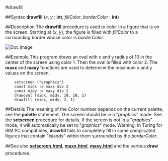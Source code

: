 
#drawfill

##Syntax
**drawfill** (*x*, *y* : **int**, *fillColor*, *borderColor* : **int**)



##Description
The **drawfill** procedure is used to color in a figure that is on the screen. Starting at (*x*, *y*), the figure is filled with *fillColor* to a surrounding border whose color is *borderColor*.

![Doc image](drawfill01.gif)


##Example
This program draws an oval with x and y radius of 10 in the center of the screen using color 1. Then the oval is filled with color 2. The **maxx** and **maxy** functions are used to determine the maximum x and y values on the screen.


        setscreen ("graphics")
        const midx := maxx div 2
        const midy := maxy div 2
        drawoval (midx, midy, 10, 10, 1)
        drawfill (midx, midy, 2, 1)
##Details
The meaning of the *Color* number depends on the current palette; see the **palette** statement.
The screen should be in a "*graphics*" mode. See the **setscreen** procedure for details. If the screen is not in a "*graphics*" mode, it will automatically be set to "*graphics*" mode.
Warning: In Turing for IBM PC compatibles, **drawfill** fails to completely fill in some complicated figures that contain "islands" within them surrounded by the *borderColor*.



##See also
**[setscreen.html](setscreen)**, **[maxx.html](maxx)**, **[maxy.html](maxy)** and the various **draw** procedures. 


